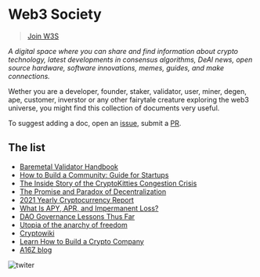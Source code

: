 # Web3 Society

> [Join W3S](https://t.me/web_3_society)

*A digital space where you can share and find information about crypto technology, latest developments in consensus algorithms, DeAI news, open source hardware, software innovations, memes, guides, and make connections.*

Wether you are a developer, founder, staker, validator, user, miner, degen, ape, customer, inverstor or any other fairytale creature exploring the web3 universe, you might find this collection of documents very useful. 

To suggest adding a doc, open an [issue](https://github.com/citizenweb3/library/issues), submit a [PR](https://github.com/citizenweb3/library/pulls). 

## The list

- [Baremetal Validator Handbook](https://bvc.citizenweb3.com/)
- [How to Build a Community: Guide for Startups](https://tribally.app/guide/)
- [The Inside Story of the CryptoKitties Congestion Crisis](https://consensys.net/blog/news/the-inside-story-of-the-cryptokitties-congestion-crisis/)
- [The Promise and Paradox of Decentralization](https://urbit.org/blog/2021-11-18-the-promise-and-paradox-of-decentralization)
- [2021 Yearly Cryptocurrency Report](https://www.coingecko.com/buzz/2021-yearly-cryptocurrency-report)
- [What Is APY, APR, and Impermanent Loss?](https://www.coingecko.com/buzz/what-is-apy-apr-and-impermanent-loss)
- [DAO Governance Lessons Thus Far](https://www.coingecko.com/premium/publications/dao-governance-lessons-thus-far)
- [Utopia of the anarchy of freedom](https://serejandmyself.github.io/blog/2019/08/07/The-anarchy-of-freedom.html)
- [Cryptowiki](https://github.com/serejandmyself/cryptowiki/blob/master/cryptowiki.md)
- [Learn How to Build a Crypto Company](https://a16z.com/crypto-startup-school/)
- [A16Z blog](https://future.a16z.com/)


![twiter](https://github.com/user-attachments/assets/363faa6d-92cb-4a68-9de1-a9d3f608a0bc)

